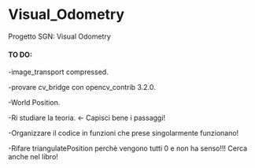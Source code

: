 # Visual_Odometry
Progetto SGN: Visual Odometry

#### TO DO: 
-image_transport compressed.

-provare cv_bridge con opencv_contrib 3.2.0.

-World Position.

-Ri studiare la teoria. <- Capisci bene i passaggi!

-Organizzare il codice in funzioni che prese singolarmente funzionano!

-Rifare triangulatePosition perchè vengono tutti 0 e non ha senso!!! Cerca anche nel libro!
